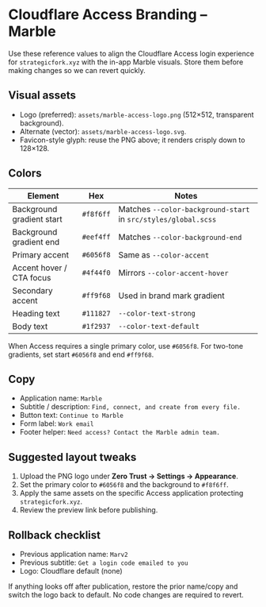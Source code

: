 # Cloudflare Access Branding – Marble

Use these reference values to align the Cloudflare Access login experience for `strategicfork.xyz` with the in-app Marble visuals. Store them before making changes so we can revert quickly.

## Visual assets
- Logo (preferred): `assets/marble-access-logo.png` (512×512, transparent background).
- Alternate (vector): `assets/marble-access-logo.svg`.
- Favicon-style glyph: reuse the PNG above; it renders crisply down to 128×128.

## Colors
| Element | Hex | Notes |
| --- | --- | --- |
| Background gradient start | `#f8f6ff` | Matches `--color-background-start` in `src/styles/global.scss` |
| Background gradient end | `#eef4ff` | Matches `--color-background-end` |
| Primary accent | `#6056f8` | Same as `--color-accent` |
| Accent hover / CTA focus | `#4f44f0` | Mirrors `--color-accent-hover` |
| Secondary accent | `#ff9f68` | Used in brand mark gradient |
| Heading text | `#111827` | `--color-text-strong` |
| Body text | `#1f2937` | `--color-text-default` |

When Access requires a single primary color, use `#6056f8`. For two-tone gradients, set start `#6056f8` and end `#ff9f68`.

## Copy
- Application name: `Marble`
- Subtitle / description: `Find, connect, and create from every file.`
- Button text: `Continue to Marble`
- Form label: `Work email`
- Footer helper: `Need access? Contact the Marble admin team.`

## Suggested layout tweaks
1. Upload the PNG logo under **Zero Trust → Settings → Appearance**.
2. Set the primary color to `#6056f8` and the background to `#f8f6ff`.
3. Apply the same assets on the specific Access application protecting `strategicfork.xyz`.
4. Review the preview link before publishing.

## Rollback checklist
- Previous application name: `Marv2`
- Previous subtitle: `Get a login code emailed to you`
- Logo: Cloudflare default (none)

If anything looks off after publication, restore the prior name/copy and switch the logo back to default. No code changes are required to revert.
